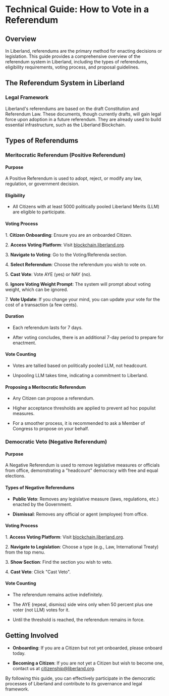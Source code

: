 # Technical Guide: How to Vote in a Referendum

## Overview

In Liberland, referendums are the primary method for enacting decisions or legislation. This guide provides a comprehensive overview of the referendum system in Liberland, including the types of referendums, eligibility requirements, voting process, and proposal guidelines.

## The Referendum System in Liberland

### Legal Framework

Liberland's referendums are based on the draft Constitution and Referendum Law. These documents, though currently drafts, will gain legal force upon adoption in a future referendum. They are already used to build essential infrastructure, such as the Liberland Blockchain.

## Types of Referendums

### Meritocratic Referendum (Positive Referendum)

#### Purpose

A Positive Referendum is used to adopt, reject, or modify any law, regulation, or government decision.

#### Eligibility

- All Citizens with at least 5000 politically pooled Liberland Merits (LLM) are eligible to participate.

#### Voting Process

1\. **Citizen Onboarding**: Ensure you are an onboarded Citizen.

2\. **Access Voting Platform**: Visit [blockchain.liberland.org](http://blockchain.liberland.org).

3\. **Navigate to Voting**: Go to the Voting/Referenda section.

4\. **Select Referendum**: Choose the referendum you wish to vote on.

5\. **Cast Vote**: Vote AYE (yes) or NAY (no).

6\. **Ignore Voting Weight Prompt**: The system will prompt about voting weight, which can be ignored.

7\. **Vote Update**: If you change your mind, you can update your vote for the cost of a transaction (a few cents).

#### Duration

- Each referendum lasts for 7 days.

- After voting concludes, there is an additional 7-day period to prepare for enactment.

#### Vote Counting

- Votes are tallied based on politically pooled LLM, not headcount.

- Unpooling LLM takes time, indicating a commitment to Liberland.

#### Proposing a Meritocratic Referendum

- Any Citizen can propose a referendum.

- Higher acceptance thresholds are applied to prevent ad hoc populist measures.

- For a smoother process, it is recommended to ask a Member of Congress to propose on your behalf.

### Democratic Veto (Negative Referendum)

#### Purpose

A Negative Referendum is used to remove legislative measures or officials from office, demonstrating a "headcount" democracy with free and equal elections.

#### Types of Negative Referendums

- **Public Veto**: Removes any legislative measure (laws, regulations, etc.) enacted by the Government.

- **Dismissal**: Removes any official or agent (employee) from office.

#### Voting Process

1\. **Access Voting Platform**: Visit [blockchain.liberland.org](http://blockchain.liberland.org).

2\. **Navigate to Legislation**: Choose a type (e.g., Law, International Treaty) from the top menu.

3\. **Show Section**: Find the section you wish to veto.

4\. **Cast Veto**: Click "Cast Veto".

#### Vote Counting

- The referendum remains active indefinitely.

- The AYE (repeal, dismiss) side wins only when 50 percent plus one voter (not LLM) votes for it.

- Until the threshold is reached, the referendum remains in force.

## Getting Involved

- **Onboarding**: If you are a Citizen but not yet onboarded, please onboard today.

- **Becoming a Citizen**: If you are not yet a Citizen but wish to become one, contact us at [citizenship@liberland.org](mailto:citizenship@liberland.org).

By following this guide, you can effectively participate in the democratic processes of Liberland and contribute to its governance and legal framework.
